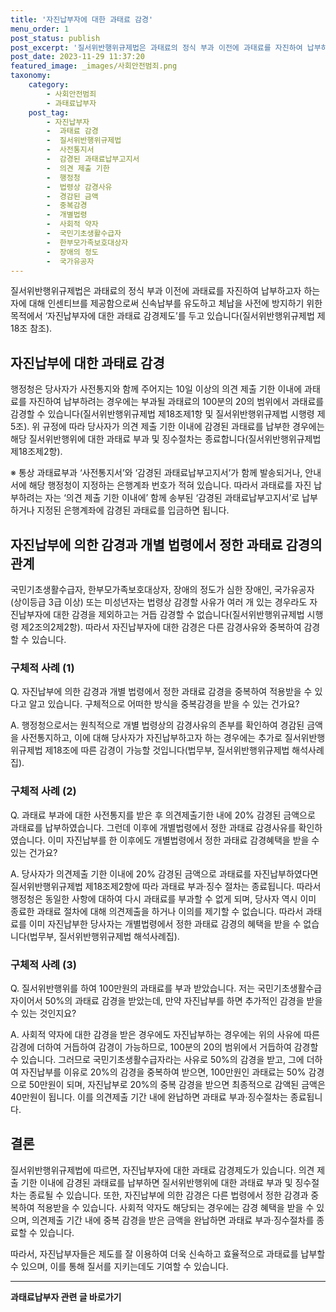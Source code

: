 ```yaml
---
title: '자진납부자에 대한 과태료 감경'
menu_order: 1
post_status: publish
post_excerpt: '질서위반행위규제법은 과태료의 정식 부과 이전에 과태료를 자진하여 납부하고자 하는 자에 대해 인센티브를 제공함으로써 신속납부를 유도하고 체납을 사전에 방지하기 위한 목적에서  자진납부자에 대한 과태료 감경제도 를 두고 있습니다 질서위반행위규제법 제18조 참조 .'
post_date: 2023-11-29 11:37:20
featured_image: _images/사회안전범죄.png
taxonomy:
    category:
        - 사회안전범죄
        - 과태료납부자
    post_tag:
        - 자진납부자
        -  과태료 감경
        -  질서위반행위규제법
        -  사전통지서
        -  감경된 과태료납부고지서
        -  의견 제출 기한
        -  행정청
        -  법령상 감경사유
        -  경감된 금액
        -  중복감경
        -  개별법령
        -  사회적 약자
        -  국민기초생활수급자
        -  한부모가족보호대상자
        -  장애의 정도
        -  국가유공자
---
```



질서위반행위규제법은 과태료의 정식 부과 이전에 과태료를 자진하여 납부하고자 하는 자에 대해 인센티브를 제공함으로써 신속납부를 유도하고 체납을 사전에 방지하기 위한 목적에서 ‘자진납부자에 대한 과태료 감경제도’를 두고 있습니다(질서위반행위규제법 제18조 참조).

## 자진납부에 대한 과태료 감경

행정청은 당사자가 사전통지와 함께 주어지는 10일 이상의 의견 제출 기한 이내에 과태료를 자진하여 납부하려는 경우에는 부과될 과태료의 100분의 20의 범위에서 과태료를 감경할 수 있습니다(질서위반행위규제법 제18조제1항 및 질서위반행위규제법 시행령 제5조). 위 규정에 따라 당사자가 의견 제출 기한 이내에 감경된 과태료를 납부한 경우에는 해당 질서위반행위에 대한 과태료 부과 및 징수절차는 종료합니다(질서위반행위규제법 제18조제2항).

※ 통상 과태료부과 ‘사전통지서’와 ‘감경된 과태료납부고지서’가 함께 발송되거나, 안내서에 해당 행정청이 지정하는 은행계좌 번호가 적혀 있습니다. 따라서 과태료를 자진 납부하려는 자는 ‘의견 제출 기한 이내에’ 함께 송부된 ‘감경된 과태료납부고지서’로 납부하거나 지정된 은행계좌에 감경된 과태료를 입금하면 됩니다.

## 자진납부에 의한 감경과 개별 법령에서 정한 과태료 감경의 관계

국민기초생활수급자, 한부모가족보호대상자, 장애의 정도가 심한 장애인, 국가유공자(상이등급 3급 이상) 또는 미성년자는 법령상 감경할 사유가 여러 개 있는 경우라도 자진납부자에 대한 감경을 제외하고는 거듭 감경할 수 없습니다(질서위반행위규제법 시행령 제2조의2제2항). 따라서 자진납부자에 대한 감경은 다른 감경사유와 중복하여 감경할 수 있습니다.

### 구체적 사례 (1)
Q. 자진납부에 의한 감경과 개별 법령에서 정한 과태료 감경을 중복하여 적용받을 수 있다고 알고 있습니다. 구체적으로 어떠한 방식을 중복감경을 받을 수 있는 건가요?

A. 행정청으로서는 원칙적으로 개별 법령상의 감경사유의 존부를 확인하여 경감된 금액을 사전통지하고, 이에 대해 당사자가 자진납부하고자 하는 경우에는 추가로 질서위반행위규제법 제18조에 따른 감경이 가능할 것입니다(법무부, 질서위반행위규제법 해석사례집).

### 구체적 사례 (2)
Q. 과태료 부과에 대한 사전통지를 받은 후 의견제출기한 내에 20% 감경된 금액으로 과태료를 납부하였습니다. 그런데 이후에 개별법령에서 정한 과태료 감경사유를 확인하였습니다. 이미 자진납부를 한 이후에도 개별법령에서 정한 과태료 감경혜택을 받을 수 있는 건가요?

A. 당사자가 의견제출 기한 이내에 20% 감경된 금액으로 과태료를 자진납부하였다면 질서위반행위규제법 제18조제2항에 따라 과태료 부과·징수 절차는 종료됩니다. 따라서 행정청은 동일한 사항에 대하여 다시 과태료를 부과할 수 없게 되며, 당사자 역시 이미 종료한 과태료 절차에 대해 의견제출을 하거나 이의를 제기할 수 없습니다. 따라서 과태료를 이미 자진납부한 당사자는 개별법령에서 정한 과태료 감경의 혜택을 받을 수 없습니다(법무부, 질서위반행위규제법 해석사례집).

### 구체적 사례 (3)
Q. 질서위반행위를 하여 100만원의 과태료를 부과 받았습니다. 저는 국민기초생활수급자이어서 50%의 과태료 감경을 받았는데, 만약 자진납부를 하면 추가적인 감경을 받을 수 있는 것인지요?

A. 사회적 약자에 대한 감경을 받은 경우에도 자진납부하는 경우에는 위의 사유에 따른 감경에 더하여 거듭하여 감경이 가능하므로, 100분의 20의 범위에서 거듭하여 감경할 수 있습니다. 그러므로 국민기초생활수급자라는 사유로 50%의 감경을 받고, 그에 더하여 자진납부를 이유로 20%의 감경을 중복하여 받으면, 100만원인 과태료는 50% 감경으로 50만원이 되며, 자진납부로 20%의 중복 감경을 받으면 최종적으로 감액된 금액은 40만원이 됩니다. 이를 의견제출 기간 내에 완납하면 과태료 부과·징수절차는 종료됩니다.

## 결론

질서위반행위규제법에 따르면, 자진납부자에 대한 과태료 감경제도가 있습니다. 의견 제출 기한 이내에 감경된 과태료를 납부하면 질서위반행위에 대한 과태료 부과 및 징수절차는 종료될 수 있습니다. 또한, 자진납부에 의한 감경은 다른 법령에서 정한 감경과 중복하여 적용받을 수 있습니다. 사회적 약자도 해당되는 경우에는 감경 혜택을 받을 수 있으며, 의견제출 기간 내에 중복 감경을 받은 금액을 완납하면 과태료 부과·징수절차를 종료할 수 있습니다.

따라서, 자진납부자들은 제도를 잘 이용하여 더욱 신속하고 효율적으로 과태료를 납부할 수 있으며, 이를 통해 질서를 지키는데도 기여할 수 있습니다.
<!-- wp:separator -->
<hr class="wp-block-separator has-alpha-channel-opacity"/>
<!-- /wp:separator -->

<!-- wp:group {"backgroundColor":"base","layout":{"type":"constrained"}} -->
<div class="wp-block-group has-base-background-color has-background"><!-- wp:paragraph {"align":"center","fontSize":"medium"} -->
<p class="has-text-align-center has-large-font-size"><strong>과태료납부자 관련 글 바로가기</strong></p>
<!-- /wp:paragraph -->


<!-- wp:latest-posts
{"categories":[{"id":27175,"count":19,"description":"","link":"https://uknowlaw.com/category/%ea%b3%bc%ed%83%9c%eb%a3%8c%eb%82%a9%eb%b6%80%ec%9e%90/","name":"과태료납부자","slug":"과태료납부자","taxonomy":"category","parent":0,"meta":[],"_links":{"self":[{"href":"https://uknowlaw.com/wp-json/wp/v2/categories/27175"}],"collection":[{"href":"https://uknowlaw.com/wp-json/wp/v2/categories"}],"about":[{"href":"https://uknowlaw.com/wp-json/wp/v2/taxonomies/category"}],"wp:post_type":[{"href":"https://uknowlaw.com/wp-json/wp/v2/posts?categories=27175"}],"curies":[{"name":"wp","href":"https://api.w.org/{rel}","templated":true}]}}],"postsToShow":100,"excerptLength":28,"postLayout":"grid","columns":2,"featuredImageAlign":"left","featuredImageSizeSlug":"large","fontSize":"small"} /--></div>
<!-- /wp:group -->